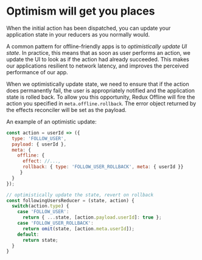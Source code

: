 # Optimism will get you places

When the initial action has been dispatched, you can update your application state in your reducers as you normally would.

A common pattern for offline-friendly apps is to *optimistically update  UI state*. In practice, this means that as soon as user performs an action, we update the UI to look as if the action had already succeeded. This makes our applications resilient to network latency, and improves the perceived performance of our app.

When we optimistically update state, we need to ensure that if the action does permanently fail, the user is appropriately notified and the application state is rolled back. To allow you this opportunity, Redux Offline will fire the action you specified in `meta.offline.rollback`. The error object returned by the effects reconciler will be set as the payload.

An example of an optimistic update:
```js
const action = userId => ({
  type: 'FOLLOW_USER',
  payload: { userId },
  meta: {
    offline: {
      effect: //...,
      rollback: { type: 'FOLLOW_USER_ROLLBACK', meta: { userId }}
     }
  }
});

// optimistically update the state, revert on rollback
const followingUsersReducer = (state, action) {
  switch(action.type) {
    case 'FOLLOW_USER':
      return { ...state, [action.payload.userId]: true };
    case 'FOLLOW_USER_ROLLBACK':
      return omit(state, [action.meta.userId]);
    default:
      return state;
  }
}
```
